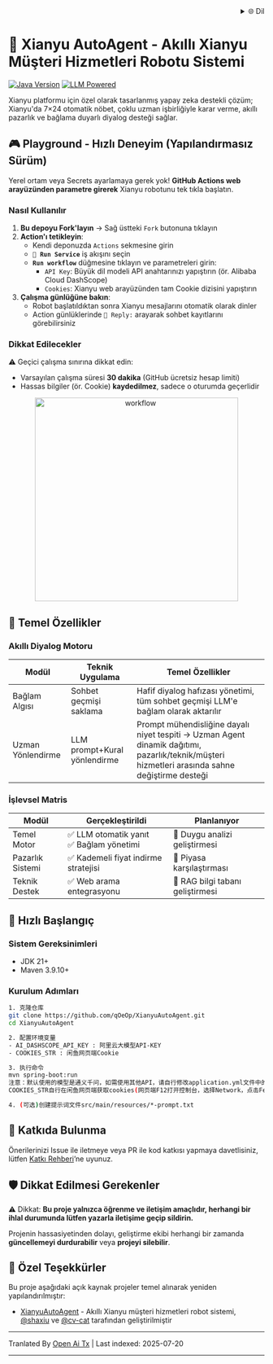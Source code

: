 <div align="right">
  <details>
    <summary >🌐 Dil</summary>
    <div>
      <div align="center">
        <a href="https://openaitx.github.io/view.html?user=qOeOp&project=XianyuAutoAgent&lang=en">English</a>
        | <a href="https://openaitx.github.io/view.html?user=qOeOp&project=XianyuAutoAgent&lang=zh-CN">简体中文</a>
        | <a href="https://openaitx.github.io/view.html?user=qOeOp&project=XianyuAutoAgent&lang=zh-TW">繁體中文</a>
        | <a href="https://openaitx.github.io/view.html?user=qOeOp&project=XianyuAutoAgent&lang=ja">日本語</a>
        | <a href="https://openaitx.github.io/view.html?user=qOeOp&project=XianyuAutoAgent&lang=ko">한국어</a>
        | <a href="https://openaitx.github.io/view.html?user=qOeOp&project=XianyuAutoAgent&lang=hi">हिन्दी</a>
        | <a href="https://openaitx.github.io/view.html?user=qOeOp&project=XianyuAutoAgent&lang=th">ไทย</a>
        | <a href="https://openaitx.github.io/view.html?user=qOeOp&project=XianyuAutoAgent&lang=fr">Français</a>
        | <a href="https://openaitx.github.io/view.html?user=qOeOp&project=XianyuAutoAgent&lang=de">Deutsch</a>
        | <a href="https://openaitx.github.io/view.html?user=qOeOp&project=XianyuAutoAgent&lang=es">Español</a>
        | <a href="https://openaitx.github.io/view.html?user=qOeOp&project=XianyuAutoAgent&lang=it">Itapano</a>
        | <a href="https://openaitx.github.io/view.html?user=qOeOp&project=XianyuAutoAgent&lang=ru">Русский</a>
        | <a href="https://openaitx.github.io/view.html?user=qOeOp&project=XianyuAutoAgent&lang=pt">Português</a>
        | <a href="https://openaitx.github.io/view.html?user=qOeOp&project=XianyuAutoAgent&lang=nl">Nederlands</a>
        | <a href="https://openaitx.github.io/view.html?user=qOeOp&project=XianyuAutoAgent&lang=pl">Polski</a>
        | <a href="https://openaitx.github.io/view.html?user=qOeOp&project=XianyuAutoAgent&lang=ar">العربية</a>
        | <a href="https://openaitx.github.io/view.html?user=qOeOp&project=XianyuAutoAgent&lang=fa">فارسی</a>
        | <a href="https://openaitx.github.io/view.html?user=qOeOp&project=XianyuAutoAgent&lang=tr">Türkçe</a>
        | <a href="https://openaitx.github.io/view.html?user=qOeOp&project=XianyuAutoAgent&lang=vi">Tiếng Việt</a>
        | <a href="https://openaitx.github.io/view.html?user=qOeOp&project=XianyuAutoAgent&lang=id">Bahasa Indonesia</a>
      </div>
    </div>
  </details>
</div>

# 🚀 Xianyu AutoAgent - Akıllı Xianyu Müşteri Hizmetleri Robotu Sistemi

[![Java Version](https://img.shields.io/badge/java21%2B-blue)](https://www.python.org/) [![LLM Powered](https://img.shields.io/badge/LLM-powered-FF6F61)](https://platform.openai.com/)

Xianyu platformu için özel olarak tasarlanmış yapay zeka destekli çözüm; Xianyu'da 7×24 otomatik nöbet, çoklu uzman işbirliğiyle karar verme, akıllı pazarlık ve bağlama duyarlı diyalog desteği sağlar.

## 🎮 Playground - Hızlı Deneyim (Yapılandırmasız Sürüm)

Yerel ortam veya Secrets ayarlamaya gerek yok! **GitHub Actions web arayüzünden parametre girerek** Xianyu robotunu tek tıkla başlatın.

### Nasıl Kullanılır
1. **Bu depoyu Fork'layın** → Sağ üstteki `Fork` butonuna tıklayın
2. **Action'ı tetikleyin**:
   - Kendi deponuzda `Actions` sekmesine girin
   - **`🚀 Run Service`** iş akışını seçin
   - **`Run workflow`** düğmesine tıklayın ve parametreleri girin:
      - `API Key`: Büyük dil modeli API anahtarınızı yapıştırın (ör. Alibaba Cloud DashScope)
      - `Cookies`: Xianyu web arayüzünden tam Cookie dizisini yapıştırın
3. **Çalışma günlüğüne bakın**:
   - Robot başlatıldıktan sonra Xianyu mesajlarını otomatik olarak dinler
   - Action günlüklerinde `🤖 Reply:` arayarak sohbet kayıtlarını görebilirsiniz

### Dikkat Edilecekler
⚠️ Geçici çalışma sınırına dikkat edin:
- Varsayılan çalışma süresi **30 dakika** (GitHub ücretsiz hesap limiti)
- Hassas bilgiler (ör. Cookie) **kaydedilmez**, sadece o oturumda geçerlidir

<div align="center">
  <img src="https://raw.githubusercontent.com/qOeOp/XianyuAutoAgent/main/./screenshots/workflow.png" width="400px" alt="workflow">
</div>

## 🌟 Temel Özellikler

### Akıllı Diyalog Motoru
| Modül        | Teknik Uygulama         | Temel Özellikler                                              |
| ------------ | ---------------------- | ------------------------------------------------------------ |
| Bağlam Algısı| Sohbet geçmişi saklama  | Hafif diyalog hafızası yönetimi, tüm sohbet geçmişi LLM'e bağlam olarak aktarılır |
| Uzman Yönlendirme| LLM prompt+Kural yönlendirme | Prompt mühendisliğine dayalı niyet tespiti → Uzman Agent dinamik dağıtımı, pazarlık/teknik/müşteri hizmetleri arasında sahne değiştirme desteği |

### İşlevsel Matris
| Modül     | Gerçekleştirildi                 | Planlanıyor                |
| --------- | ------------------------------- | ----------------------- |
| Temel Motor| ✅ LLM otomatik yanıt<br>✅ Bağlam yönetimi | 🔄 Duygu analizi geliştirmesi     |
| Pazarlık Sistemi | ✅ Kademeli fiyat indirme stratejisi   | 🔄 Piyasa karşılaştırması         |
| Teknik Destek | ✅ Web arama entegrasyonu              | 🔄 RAG bilgi tabanı geliştirmesi  |

## 🚴 Hızlı Başlangıç

### Sistem Gereksinimleri
- JDK 21+
- Maven 3.9.10+

### Kurulum Adımları

```bash
1. 克隆仓库
git clone https://github.com/qOeOp/XianyuAutoAgent.git
cd XianyuAutoAgent

2. 配置环境变量
- AI_DASHSCOPE_API_KEY : 阿里云大模型API-KEY
- COOKIES_STR : 闲鱼网页端Cookie

3. 执行命令
mvn spring-boot:run
注意：默认使用的模型是通义千问，如需使用其他API，请自行修改application.yml文件中的模型地址和模型名称；
COOKIES_STR自行在闲鱼网页端获取cookies(网页端F12打开控制台，选择Network，点击Fetch/XHR,点击一个请求，查看cookies)

4. (可选)创建提示词文件src/main/resources/*-prompt.txt
```
## 🤝 Katkıda Bulunma

Önerilerinizi Issue ile iletmeye veya PR ile kod katkısı yapmaya davetlisiniz, lütfen [Katkı Rehberi](https://contributing.md/)’ne uyunuz.



## 🛡 Dikkat Edilmesi Gerekenler

⚠️ Dikkat: **Bu proje yalnızca öğrenme ve iletişim amaçlıdır, herhangi bir ihlal durumunda lütfen yazarla iletişime geçip sildirin.**

Projenin hassasiyetinden dolayı, geliştirme ekibi herhangi bir zamanda **güncellemeyi durdurabilir** veya **projeyi silebilir**.


## 🧸 Özel Teşekkürler

Bu proje aşağıdaki açık kaynak projeler temel alınarak yeniden yapılandırılmıştır:
- [XianyuAutoAgent](https://github.com/shaxiu/XianyuAutoAgent) - Akıllı Xianyu müşteri hizmetleri robot sistemi, [@shaxiu](https://github.com/shaxiu) ve [@cv-cat](https://github.com/cv-cat) tarafından geliştirilmiştir


---

Tranlated By [Open Ai Tx](https://github.com/OpenAiTx/OpenAiTx) | Last indexed: 2025-07-20

---